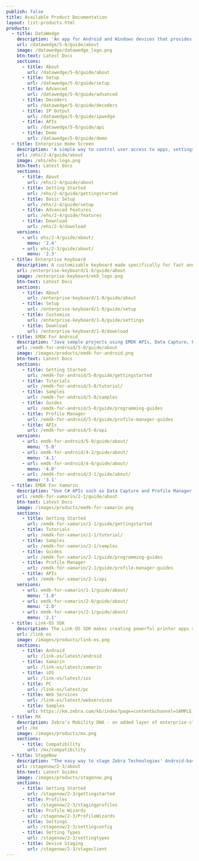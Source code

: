 ```yaml
---
publish: false
title: Available Product Documentation
layout: list-products.html
products:
  - title: DataWedge
    description: 'An app for Android and Windows devices that provides barcode scanning and processing services for enterprise apps.'
    url: /datawedge/5-0/guide/about
    image: /datawedge/datawedge_logo.png
    btn-text: Latest Docs
    sections:
      - title: About
        url: /datawedge/5-0/guide/about
      - title: Setup
        url: /datawedge/5-0/guide/setup
      - title: Advanced
        url: /datawedge/5-0/guide/advanced
      - title: Decoders
        url: /datawedge/5-0/guide/decoders
      - title: IP Output
        url: /datawedge/5-0/guide/ipwedge
      - title: APIs
        url: /datawedge/5-0/guide/api
      - title: Demo
        url: /datawedge/5-0/guide/demo
  - title: Enterprise Home Screen
    description: 'A simple way to control user access to apps, settings and files on Android devices without the need for custom code.'
    url: /ehs/2-4/guide/about
    image: /ehs/ehs-logo.png
    btn-text: Latest Docs
    sections:
      - title: About
        url: /ehs/2-4/guide/about
      - title: Getting Started
        url: /ehs/2-4/guide/gettingstarted
      - title: Basic Setup
        url: /ehs/2-4/guide/setup
      - title: Advanced Features
        url: /ehs/2-4/guide/features
      - title: Download
        url: /ehs/2-4/download
    versions:
      - url: ehs/2-4/guide/about/
        menu: '2.4'
      - url: ehs/2-3/guide/about/
        menu: '2.3'
  - title: Enterprise Keyboard
    description: A customizable keyboard made specifically for fast and accurate workplace input.
    url: /enterprise-keyboard/1-0/guide/about
    image: /enterprise-keyboard/ekb_logo.png
    btn-text: Latest Docs
    sections:
      - title: About
        url: /enterprise-keyboard/1-0/guide/about
      - title: Setup
        url: /enterprise-keyboard/1-0/guide/setup
      - title: Customize
        url: /enterprise-keyboard/1-0/guide/settings
      - title: Download
        url: /enterprise-keyboard/1-0/download
  - title: EMDK For Android
    description: "Java sample projects using EMDK APIs, Data Capture, Profile Manager, etc."
    url: /emdk-for-android/5-0/guide/about
    image: /images/products/emdk-for-android.png
    btn-text: Latest Docs
    sections:
      - title: Getting Started
        url: /emdk-for-android/5-0/guide/gettingstarted
      - title: Tutorials
        url: /emdk-for-android/5-0/tutorial/
      - title: Samples
        url: /emdk-for-android/5-0/samples
      - title: Guides
        url: /emdk-for-android/5-0/guide/programming-guides
      - title: Profile Manager
        url: /emdk-for-android/5-0/guide/profile-manager-guides
      - title: APIs
        url: /emdk-for-android/5-0/api
    versions:
      - url: emdk-for-android/5-0/guide/about/
        menu: '5.0'
      - url: emdk-for-android/4-2/guide/about/
        menu: '4.1'
      - url: emdk-for-android/4-0/guide/about/
        menu: '4.0'
      - url: /emdk-for-android/3-1/guide/about/
        menu: '3.1'
  - title: EMDK For Xamarin
    description: "Use C# APIs such as Data Capture and Profile Manager to build Android applications for Zebra Devices."
    url: /emdk-for-xamarin/2-1/guide/about
    btn-text: Latest Docs
    image: /images/products/emdk-for-xamarin.png
    sections:
      - title: Getting Started
        url: /emdk-for-xamarin/2-1/guide/gettingstarted
      - title: Tutorials
        url: /emdk-for-xamarin/2-1/tutorial/
      - title: Samples
        url: /emdk-for-xamarin/2-1/samples
      - title: Guides
        url: /emdk-for-xamarin/2-1/guide/programming-guides
      - title: Profile Manager
        url: /emdk-for-xamarin/2-1/guide/profile-manager-guides
      - title: APIs
        url: /emdk-for-xamarin/2-1/api
    versions:
      - url: emdk-for-xamarin/1-1/guide/about/
        menu: '1.0'
      - url: emdk-for-xamarin/2-0/guide/about/
        menu: '2.0'
      - url: emdk-for-xamarin/2-1/guide/about/
        menu: '2.1'
  - title: Link-OS SDK
    description: The Link-OS SDK makes creating powerful printer apps simple and straightforward.
    url: /link-os
    image: /images/products/link-os.png
    sections:
      - title: Android
        url: /link-os/latest/android
      - title: Xamarin
        url: /link-os/latest/xamarin
      - title: iOS
        url: /link-os/latest/ios
      - title: PC
        url: /link-os/latest/pc
      - title: Web Services
        url: /link-os/latest/webservices
      - title: Samples
        url: https://km.zebra.com/kb/index?page=content&channel=SAMPLE_CODE
  - title: MX
    description: Zebra’s Mobility DNA - an added layer of enterprise-class security and manageability for Android devices.
    url: /mx
    image: /images/products/mx.png
    sections:
      - title: Compatibility
        url: /mx/compatibility
  - title: StageNow
    description: "The easy way to stage Zebra Technologies' Android-based mobile computers."
    url: /stagenow/2-3/about
    btn-text: Latest Guides
    image: /images/products/stagenow.png
    sections:
      - title: Getting Started
        url: /stagenow/2-3/gettingstarted
      - title: Profiles
        url: /stagenow/2-3/stagingprofiles
      - title: Profile Wizards
        url: /stagenow/2-3/ProfileWizards
      - title: Settings
        url: /stagenow/2-3/settingconfig
      - title: Setting Types
        url: /stagenow/2-3/settingtypes
      - title: Device Staging
        url: /stagenow/2-3/stageclient
---
```


